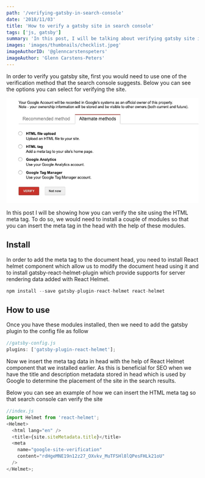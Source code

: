 ```yaml
---
path: '/verifying-gatsby-in-search-console'
date: '2018/11/03'
title: 'How to verify a gatsby site in search console'
tags: ['js, gatsby']
summary: 'In this post, I will be talking about verifying gatsby site in search console'
images: 'images/thumbnails/checklist.jpeg'
imageAuthorID: '@glenncarstenspeters'
imageAuthor: 'Glenn Carstens-Peters'
---
```


In order to verify you gatsby site, first you would need to use one of the verification method that the search console suggests. Below you can see the options you can select for verifying the site.

![alternative-methods-to-verify-ownership](./search-console.jpg)

In this post I will be showing how you can verify the site using the HTML meta tag. To do so, we would need to install a couple of modules so that you can insert the meta tag in the head with the help of these modules.

## Install

In order to add the meta tag to the document head, you need to install React helmet component which allow us to modify the document head using it and to install gatsby-react-helmet-plugin which provide supports for server rendering data added with React Helmet.

```javascript
npm install --save gatsby-plugin-react-helmet react-helmet
```

## How to use

Once you have these modules installed, then we need to add the gatsby plugin to the config file as follow

```javascript
//gatsby-config.js
plugins: ['gatsby-plugin-react-helmet'];
```

Now we insert the meta tag data in head with the help of React Helmet component that we installed earlier. As this is beneficial for SEO when we have the title and description metadata stored in head which is used by Google to determine the placement of the site in the search results.

Below you can see an example of how we can insert the HTML meta tag so that search console can verify the site

```javascript
//index.js
import Helmet from 'react-helmet';
<Helmet>
  <html lang="en" />
  <title>{site.siteMetadata.title}</title>
  <meta
    name="google-site-verification"
    content="rdHgeMNE19n12z27_OXvkv_MuTFSHl8lQPesFHLk21oU"
  />
</Helmet>;
```
